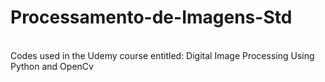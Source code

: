 # Processamento-de-Imagens-Std
</br>
Codes used in the Udemy course entitled: Digital Image Processing Using Python and OpenCv
